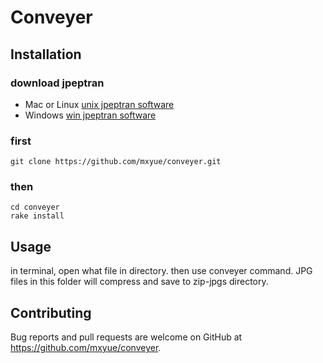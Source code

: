 # Conveyer

## Installation

### download jpeptran
- Mac or Linux [unix jpeptran software]('http://www.ijg.org/files/jpegsrc.v9b.tar.gz')
- Windows [win jpeptran software]('http://www.ijg.org/files/jpegsr9b.zip')

### first

    git clone https://github.com/mxyue/conveyer.git

### then
    
    cd conveyer
    rake install

## Usage

 in terminal, open what file in directory. then use conveyer command. JPG files in this folder will compress and save to zip-jpgs directory.


## Contributing

Bug reports and pull requests are welcome on GitHub at https://github.com/mxyue/conveyer.

